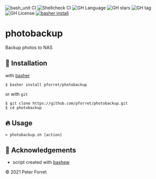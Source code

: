 ![bash_unit CI](https://github.com/pforret/photobackup/workflows/bash_unit%20CI/badge.svg)
![Shellcheck CI](https://github.com/pforret/photobackup/workflows/Shellcheck%20CI/badge.svg)
![GH Language](https://img.shields.io/github/languages/top/pforret/photobackup)
![GH stars](https://img.shields.io/github/stars/pforret/photobackup)
![GH tag](https://img.shields.io/github/v/tag/pforret/photobackup)
![GH License](https://img.shields.io/github/license/pforret/photobackup)
[![basher install](https://img.shields.io/badge/basher-install-white?logo=gnu-bash&style=flat)](https://basher.gitparade.com/package/)

# photobackup

Backup photos to NAS

## 🚀 Installation

with [basher](https://github.com/basherpm/basher)

	$ basher install pforret/photobackup

or with `git`

	$ git clone https://github.com/pforret/photobackup.git
	$ cd photobackup

## 🔥 Usage

	> photobackup.sh [action]

## 📝 Acknowledgements

* script created with [bashew](https://github.com/pforret/bashew)

&copy; 2021 Peter Forret
